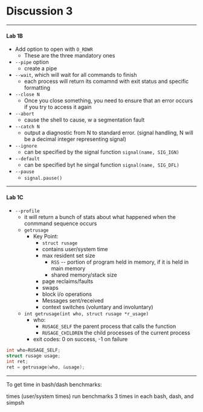 <h1>Discussion 3</h1>

---

<h4>Lab 1B</h4>

  * Add option to open with `O_RDWR` 
      - These are the three mandatory ones
  * `--pipe` option
      - create a pipe
  * `--wait`, which will wait for all commands to finish
      - each process will return its comamnd with exit status and specific formatting
  * `--close N` 
      - Once you close something, you need to ensure that an error occurs if you try to access it again
  * `--abort` 
      - cause the shell to cause, w a segmentation fault
  * `--catch N`  
      - output a diagnostic from N to standard error. (signal handling, N will be a decimal integer representing signal)
  * `--ignore`  
      - can be specified by the signal function `signal(name, SIG_IGN)`
  * `--default` 
      - can be specified byt he singal function `signal(name, SIG_DFL)` 
  * `--pause` 
      - `signal.pause()` 

---

<h4>Lab 1C</h4>

  * `--profile` 
      - it will return a bunch of stats about what happened when the conmmand sequence occurs
      - `getrusage` 
          + Key Point:
              * `struct rusage`
              * contains user/system time
              * max resident set size
                  - `RSS` -- portion of program held in memory, if it is held in main memory
                  - shared memory/stack size
              * page reclaims/faults
              * swaps
              * block i/o operations
              * Messages sent/received
              * context switches (voluntary and involuntary)
      - `int getrusage(int who, struct rusage *r_usage)`
          + who:
              * `RUSAGE_SELF` the parent process that calls the function
              * `RUSAGE_CHILDREN` the child processes of the current process
          + exit codes: 0 on success, -1 on failure

```c
int who=RUSAGE_SELF;
struct rusage usage;
int ret;
ret = getrusage(who, &usage);
```
---

To get time in bash/dash benchmarks:

times (user/system times)
run benchmarks 3 times in each bash, dash, and simpsh